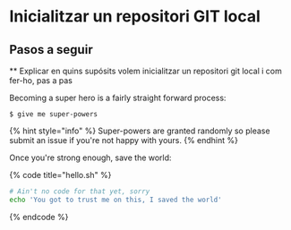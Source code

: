 # Inicialitzar un repositori GIT local

## Pasos a seguir

\*\* Explicar en quins supósits volem inicialitzar un repositori git local i com fer-ho, pas a pas

Becoming a super hero is a fairly straight forward process:

```
$ give me super-powers
```

{% hint style="info" %}
 Super-powers are granted randomly so please submit an issue if you're not happy with yours.
{% endhint %}

Once you're strong enough, save the world:

{% code title="hello.sh" %}
```bash
# Ain't no code for that yet, sorry
echo 'You got to trust me on this, I saved the world'
```
{% endcode %}



